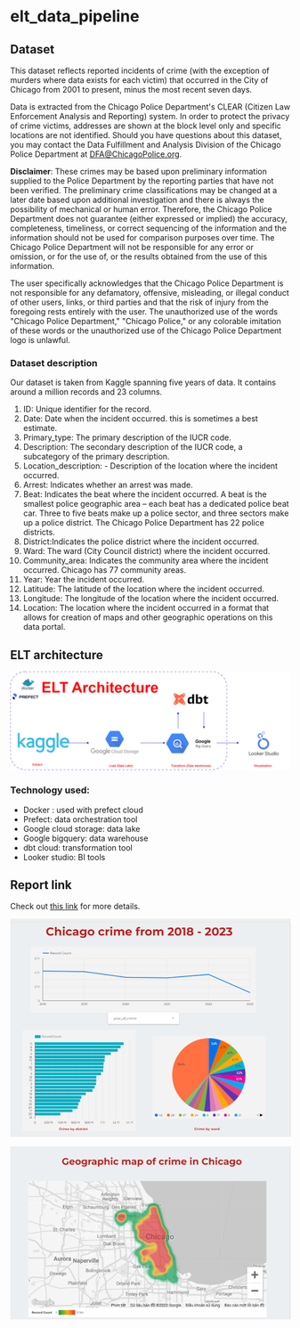 # elt_data_pipeline

## **Dataset**

This dataset reflects reported incidents of crime (with the exception of murders where data exists for each victim) that occurred in the City of Chicago from 2001 to present, minus the most recent seven days. 

Data is extracted from the Chicago Police Department's CLEAR (Citizen Law Enforcement Analysis and Reporting) system. In order to protect the privacy of crime victims, addresses are shown at the block level only and specific locations are not identified. Should you have questions about this dataset, you may contact the Data Fulfillment and Analysis Division of the Chicago Police Department at DFA@ChicagoPolice.org. 

**Disclaimer**: These crimes may be based upon preliminary information supplied to the Police Department by the reporting parties that have not been verified. The preliminary crime classifications may be changed at a later date based upon additional investigation and there is always the possibility of mechanical or human error. Therefore, the Chicago Police Department does not guarantee (either expressed or implied) the accuracy, completeness, timeliness, or correct sequencing of the information and the information should not be used for comparison purposes over time. The Chicago Police Department will not be responsible for any error or omission, or for the use of, or the results obtained from the use of this information. 

The user specifically acknowledges that the Chicago Police Department is not responsible for any defamatory, offensive, misleading, or illegal conduct of other users, links, or third parties and that the risk of injury from the foregoing rests entirely with the user. The unauthorized use of the words "Chicago Police Department," "Chicago Police," or any colorable imitation of these words or the unauthorized use of the Chicago Police Department logo is unlawful.

### Dataset description
Our dataset is taken from Kaggle spanning five years of data. It contains around a million records and 23 columns.
1. ID: Unique identifier for the record.
2. Date: Date when the incident occurred. this is sometimes a best estimate.
3. Primary_type: The primary description of the IUCR code.
4. Description: The secondary description of the IUCR code, a subcategory of the primary description.
5. Location_description: - Description of the location where the incident occurred.
6. Arrest: Indicates whether an arrest was made.
7. Beat: Indicates the beat where the incident occurred. A beat is the smallest police geographic area – each beat has a dedicated police beat car. Three to five beats make up a police sector, and three sectors make up a police district. The Chicago Police Department has 22 police districts.
8. District:Indicates the police district where the incident occurred.
9. Ward: The ward (City Council district) where the incident occurred.
10. Community_area: Indicates the community area where the incident occurred. Chicago has 77 community areas.
11. Year: Year the incident occurred.
12. Latitude: The latitude of the location where the incident occurred.
13. Longitude: The longitude of the location where the incident occurred.
14. Location: The location where the incident occurred in a format that allows for creation of maps and other geographic operations on this data portal.

## ELT architecture
![Architecture](./image/architecture.png "ELT Architecture")

### Technology used:
- Docker : used with prefect cloud
- Prefect: data orchestration tool
- Google cloud storage: data lake
- Google bigquery: data warehouse
- dbt cloud: transformation tool
- Looker studio: BI tools

## Report link
Check out [this link](https://lookerstudio.google.com/s/lfme9eZq-Ys) for more details.

![report](./image/report_1.png "Report 1")

![report_2](./image/report_2.png "Report 2")

